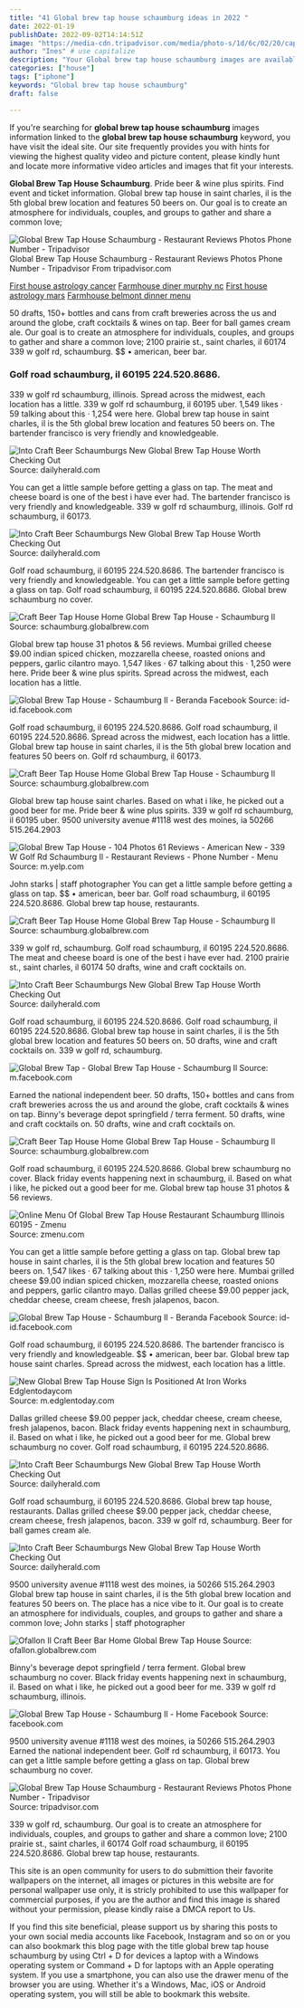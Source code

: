 ```yaml
---
title: "41 Global brew tap house schaumburg ideas in 2022 "
date: 2022-01-19
publishDate: 2022-09-02T14:14:51Z
image: "https://media-cdn.tripadvisor.com/media/photo-s/1d/6c/02/20/caption.jpg"
author: "Ines" # use capitalize
description: "Your Global brew tap house schaumburg images are available. Global brew tap house schaumburg are a topic that is being searched for and liked by netizens today. You can Find and Download the Global brew tap house schaumburg files here. Find and Download all free images."
categories: ["house"]
tags: ["iphone"]
keywords: "Global brew tap house schaumburg"
draft: false

---
```


If you're searching for **global brew tap house schaumburg** images information linked to the **global brew tap house schaumburg** keyword, you have visit the ideal  site.  Our site frequently  provides you with  hints  for viewing  the highest  quality video and picture  content, please kindly hunt and locate more informative video articles and images  that fit your interests.

**Global Brew Tap House Schaumburg**. Pride beer &amp; wine plus spirits. Find event and ticket information. Global brew tap house in saint charles, il is the 5th global brew location and features 50 beers on. Our goal is to create an atmosphere for individuals, couples, and groups to gather and share a common love;

![Global Brew Tap House Schaumburg - Restaurant Reviews Photos Phone Number - Tripadvisor](https://media-cdn.tripadvisor.com/media/photo-s/1d/6c/02/20/caption.jpg "Global Brew Tap House Schaumburg - Restaurant Reviews Photos Phone Number - Tripadvisor")
Global Brew Tap House Schaumburg - Restaurant Reviews Photos Phone Number - Tripadvisor From tripadvisor.com

[First house astrology cancer](/first-house-astrology-cancer/)
[Farmhouse diner murphy nc](/farmhouse-diner-murphy-nc/)
[First house astrology mars](/first-house-astrology-mars/)
[Farmhouse belmont dinner menu](/farmhouse-belmont-dinner-menu/)

50 drafts, 150+ bottles and cans from craft breweries across the us and around the globe, craft cocktails &amp; wines on tap. Beer for ball games cream ale. Our goal is to create an atmosphere for individuals, couples, and groups to gather and share a common love; 2100 prairie st., saint charles, il 60174 339 w golf rd, schaumburg. $$ • american, beer bar.

### Golf road schaumburg, il 60195 224.520.8686.

339 w golf rd schaumburg, illinois. Spread across the midwest, each location has a little. 339 w golf rd schaumburg, il 60195 uber. 1,549 likes · 59 talking about this · 1,254 were here. Global brew tap house in saint charles, il is the 5th global brew location and features 50 beers on. The bartender francisco is very friendly and knowledgeable.


![Into Craft Beer Schaumburgs New Global Brew Tap House Worth Checking Out](https://www.dailyherald.com/storyimage/DA/20190626/ENTLIFE/190629414/EP/1/9/EP-190629414.jpg&amp;updated=201906270959&amp;MaxW=900&amp;maxH=900&amp;noborder&amp;Q=80 "Into Craft Beer Schaumburgs New Global Brew Tap House Worth Checking Out")
Source: dailyherald.com

You can get a little sample before getting a glass on tap. The meat and cheese board is one of the best i have ever had. The bartender francisco is very friendly and knowledgeable. 339 w golf rd schaumburg, illinois. Golf rd schaumburg, il 60173.

![Into Craft Beer Schaumburgs New Global Brew Tap House Worth Checking Out](https://www.dailyherald.com/storyimage/DA/20190626/ENTLIFE/190629414/EP/1/10/EP-190629414.jpg&amp;updated=201906270959&amp;MaxW=900&amp;maxH=900&amp;noborder&amp;Q=80 "Into Craft Beer Schaumburgs New Global Brew Tap House Worth Checking Out")
Source: dailyherald.com

Golf road schaumburg, il 60195 224.520.8686. The bartender francisco is very friendly and knowledgeable. You can get a little sample before getting a glass on tap. Golf road schaumburg, il 60195 224.520.8686. Global brew schaumburg no cover.

![Craft Beer Tap House Home Global Brew Tap House - Schaumburg Il](https://schaumburg.globalbrew.com/assets/GB-MainLogo-Reverse-RGB-logo.png "Craft Beer Tap House Home Global Brew Tap House - Schaumburg Il")
Source: schaumburg.globalbrew.com

Global brew tap house 31 photos &amp; 56 reviews. Mumbai grilled cheese $9.00 indian spiced chicken, mozzarella cheese, roasted onions and peppers, garlic cilantro mayo. 1,547 likes · 67 talking about this · 1,250 were here. Pride beer &amp; wine plus spirits. Spread across the midwest, each location has a little.

![Global Brew Tap House - Schaumburg Il - Beranda Facebook](https://lookaside.fbsbx.com/lookaside/crawler/media/?media_id=1288920994903735 "Global Brew Tap House - Schaumburg Il - Beranda Facebook")
Source: id-id.facebook.com

Golf road schaumburg, il 60195 224.520.8686. Golf road schaumburg, il 60195 224.520.8686. Spread across the midwest, each location has a little. Global brew tap house in saint charles, il is the 5th global brew location and features 50 beers on. Golf rd schaumburg, il 60173.

![Craft Beer Tap House Home Global Brew Tap House - Schaumburg Il](https://schaumburg.globalbrew.com/assets/Screen-Shot-2020-02-11-at-2.19.20-PM-large.png "Craft Beer Tap House Home Global Brew Tap House - Schaumburg Il")
Source: schaumburg.globalbrew.com

Global brew tap house saint charles. Based on what i like, he picked out a good beer for me. Pride beer &amp; wine plus spirits. 339 w golf rd schaumburg, il 60195 uber. 9500 university avenue #1118 west des moines, ia 50266 515.264.2903

![Global Brew Tap House - 104 Photos 61 Reviews - American New - 339 W Golf Rd Schaumburg Il - Restaurant Reviews - Phone Number - Menu](https://s3-media0.fl.yelpcdn.com/bphoto/hTRnC-CxILM-J98SAxxD8w/348s.jpg "Global Brew Tap House - 104 Photos 61 Reviews - American New - 339 W Golf Rd Schaumburg Il - Restaurant Reviews - Phone Number - Menu")
Source: m.yelp.com

John starks | staff photographer You can get a little sample before getting a glass on tap. $$ • american, beer bar. Golf road schaumburg, il 60195 224.520.8686. Global brew tap house, restaurants.

![Craft Beer Tap House Home Global Brew Tap House - Schaumburg Il](https://schaumburg.globalbrew.com/assets/IMG-0523-large.jpg "Craft Beer Tap House Home Global Brew Tap House - Schaumburg Il")
Source: schaumburg.globalbrew.com

339 w golf rd, schaumburg. Golf road schaumburg, il 60195 224.520.8686. The meat and cheese board is one of the best i have ever had. 2100 prairie st., saint charles, il 60174 50 drafts, wine and craft cocktails on.

![Into Craft Beer Schaumburgs New Global Brew Tap House Worth Checking Out](https://www.dailyherald.com/storyimage/DA/20190626/ENTLIFE/190629414/EP/1/1/EP-190629414.jpg&amp;updated=201906270959&amp;MaxW=900&amp;maxH=900&amp;noborder&amp;Q=80 "Into Craft Beer Schaumburgs New Global Brew Tap House Worth Checking Out")
Source: dailyherald.com

Golf road schaumburg, il 60195 224.520.8686. Golf road schaumburg, il 60195 224.520.8686. Global brew tap house in saint charles, il is the 5th global brew location and features 50 beers on. 50 drafts, wine and craft cocktails on. 339 w golf rd, schaumburg.

![Global Brew Tap - Global Brew Tap House - Schaumburg Il](https://lookaside.fbsbx.com/lookaside/crawler/media/?media_id=1537523563116559&amp;get_thumbnail=1 "Global Brew Tap - Global Brew Tap House - Schaumburg Il")
Source: m.facebook.com

Earned the national independent beer. 50 drafts, 150+ bottles and cans from craft breweries across the us and around the globe, craft cocktails &amp; wines on tap. Binny&#039;s beverage depot springfield / terra ferment. 50 drafts, wine and craft cocktails on. 50 drafts, wine and craft cocktails on.

![Craft Beer Tap House Home Global Brew Tap House - Schaumburg Il](https://schaumburg.globalbrew.com/assets/IMG-1931-large.jpg "Craft Beer Tap House Home Global Brew Tap House - Schaumburg Il")
Source: schaumburg.globalbrew.com

Golf road schaumburg, il 60195 224.520.8686. Global brew schaumburg no cover. Black friday events happening next in schaumburg, il. Based on what i like, he picked out a good beer for me. Global brew tap house 31 photos &amp; 56 reviews.

![Online Menu Of Global Brew Tap House Restaurant Schaumburg Illinois 60195 - Zmenu](https://image.zmenu.com/menupic/4495949/e1ffed05-a3e2-470e-8210-1c135ff82df0.jpg "Online Menu Of Global Brew Tap House Restaurant Schaumburg Illinois 60195 - Zmenu")
Source: zmenu.com

You can get a little sample before getting a glass on tap. Global brew tap house in saint charles, il is the 5th global brew location and features 50 beers on. 1,547 likes · 67 talking about this · 1,250 were here. Mumbai grilled cheese $9.00 indian spiced chicken, mozzarella cheese, roasted onions and peppers, garlic cilantro mayo. Dallas grilled cheese $9.00 pepper jack, cheddar cheese, cream cheese, fresh jalapenos, bacon.

![Global Brew Tap House - Schaumburg Il - Beranda Facebook](https://lookaside.fbsbx.com/lookaside/crawler/media/?media_id=1279732552489246 "Global Brew Tap House - Schaumburg Il - Beranda Facebook")
Source: id-id.facebook.com

Golf road schaumburg, il 60195 224.520.8686. The bartender francisco is very friendly and knowledgeable. $$ • american, beer bar. Global brew tap house saint charles. Spread across the midwest, each location has a little.

![New Global Brew Tap House Sign Is Positioned At Iron Works Edglentodaycom](https://www.riverbender.com/articles/images/7061915326-GlobalBrewTapHouse.jpg "New Global Brew Tap House Sign Is Positioned At Iron Works Edglentodaycom")
Source: m.edglentoday.com

Dallas grilled cheese $9.00 pepper jack, cheddar cheese, cream cheese, fresh jalapenos, bacon. Black friday events happening next in schaumburg, il. Based on what i like, he picked out a good beer for me. Global brew schaumburg no cover. Golf road schaumburg, il 60195 224.520.8686.

![Into Craft Beer Schaumburgs New Global Brew Tap House Worth Checking Out](https://www.dailyherald.com/storyimage/DA/20190626/ENTLIFE/190629414/EP/1/11/EP-190629414.jpg&amp;updated=201906270959&amp;imageversion=Facebook&amp;exactH=630&amp;exactW=1200&amp;exactfit=crop&amp;noborder "Into Craft Beer Schaumburgs New Global Brew Tap House Worth Checking Out")
Source: dailyherald.com

Golf road schaumburg, il 60195 224.520.8686. Global brew tap house, restaurants. Dallas grilled cheese $9.00 pepper jack, cheddar cheese, cream cheese, fresh jalapenos, bacon. 339 w golf rd, schaumburg. Beer for ball games cream ale.

![Into Craft Beer Schaumburgs New Global Brew Tap House Worth Checking Out](https://www.dailyherald.com/storyimage/DA/20190626/ENTLIFE/190629414/EP/1/3/EP-190629414.jpg&amp;updated=201906270959&amp;MaxW=900&amp;maxH=900&amp;noborder&amp;Q=80 "Into Craft Beer Schaumburgs New Global Brew Tap House Worth Checking Out")
Source: dailyherald.com

9500 university avenue #1118 west des moines, ia 50266 515.264.2903 Global brew tap house in saint charles, il is the 5th global brew location and features 50 beers on. The place has a nice vibe to it. Our goal is to create an atmosphere for individuals, couples, and groups to gather and share a common love; John starks | staff photographer

![Ofallon Il Craft Beer Bar Home Global Brew Tap House](https://ofallon.globalbrew.com/assets/IMG-0505-2-large.jpg "Ofallon Il Craft Beer Bar Home Global Brew Tap House")
Source: ofallon.globalbrew.com

Binny&#039;s beverage depot springfield / terra ferment. Global brew schaumburg no cover. Black friday events happening next in schaumburg, il. Based on what i like, he picked out a good beer for me. 339 w golf rd schaumburg, illinois.

![Global Brew Tap House - Schaumburg Il - Home Facebook](https://lookaside.fbsbx.com/lookaside/crawler/media/?media_id=418528891942954 "Global Brew Tap House - Schaumburg Il - Home Facebook")
Source: facebook.com

9500 university avenue #1118 west des moines, ia 50266 515.264.2903 Earned the national independent beer. Golf rd schaumburg, il 60173. You can get a little sample before getting a glass on tap. Global brew schaumburg no cover.

![Global Brew Tap House Schaumburg - Restaurant Reviews Photos Phone Number - Tripadvisor](https://media-cdn.tripadvisor.com/media/photo-s/1d/6c/02/20/caption.jpg "Global Brew Tap House Schaumburg - Restaurant Reviews Photos Phone Number - Tripadvisor")
Source: tripadvisor.com

339 w golf rd, schaumburg. Our goal is to create an atmosphere for individuals, couples, and groups to gather and share a common love; 2100 prairie st., saint charles, il 60174 Golf road schaumburg, il 60195 224.520.8686. Global brew tap house, restaurants.

This site is an open community for users to do submittion their favorite wallpapers on the internet, all images or pictures in this website are for personal wallpaper use only, it is stricly prohibited to use this wallpaper for commercial purposes, if you are the author and find this image is shared without your permission, please kindly raise a DMCA report to Us.

If you find this site beneficial, please support us by sharing this posts to your own social media accounts like Facebook, Instagram and so on or you can also bookmark this blog page with the title global brew tap house schaumburg by using Ctrl + D for devices a laptop with a Windows operating system or Command + D for laptops with an Apple operating system. If you use a smartphone, you can also use the drawer menu of the browser you are using. Whether it's a Windows, Mac, iOS or Android operating system, you will still be able to bookmark this website.
